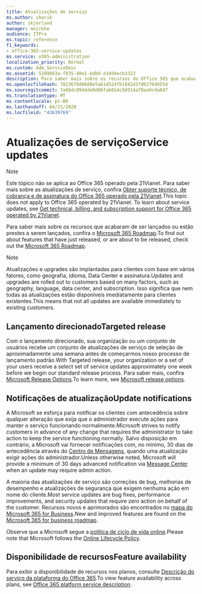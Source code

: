 ```yaml
---
title: Atualizações de serviço
ms.author: sharik
author: skjerland
manager: mnirkhe
audience: ITPro
ms.topic: reference
f1_keywords:
- office-365-service-updates
ms.service: o365-administration
localization_priority: Normal
ms.custom: Adm_ServiceDesc
ms.assetid: 5189063a-f835-40e1-bdb8-e3dd4ecb3323
description: Para saber mais sobre os recursos do Office 365 que acabaram de ser lançados ou estão prestes a serem lançados, confira o Microsoft 365 Roadmap.
ms.openlocfilehash: 70236f8d0600e5a614524fb1842d1fd62764655d
ms.sourcegitcommit: 7a68dc894dde0d06fab014c56914a78aa8cda847
ms.translationtype: MT
ms.contentlocale: pt-BR
ms.lasthandoff: 04/21/2020
ms.locfileid: "43639769"
---
```

# <a name="service-updates"></a><span data-ttu-id="9bafe-103">Atualizações de serviço</span><span class="sxs-lookup"><span data-stu-id="9bafe-103">Service updates</span></span>

> [!NOTE]
> <span data-ttu-id="9bafe-p101">Este tópico não se aplica ao Office 365 operado pela 21Vianet. Para saber mais sobre as atualizações de serviço, confira [Obter suporte técnico, de cobrança e de assinatura do Office 365 operado pela 21Vianet](https://go.microsoft.com/fwlink/?LinkID=733350&amp;clcid=0x409).</span><span class="sxs-lookup"><span data-stu-id="9bafe-p101">This topic does not apply to Office 365 operated by 21Vianet. To learn about service updates, see [Get technical, billing, and subscription support for Office 365 operated by 21Vianet](https://go.microsoft.com/fwlink/?LinkID=733350&amp;clcid=0x409).</span></span> 
  
<span data-ttu-id="9bafe-106">Para saber mais sobre os recursos que acabaram de ser lançados ou estão prestes a serem lançados, confira o [Microsoft 365 Roadmap](https://go.microsoft.com/fwlink/?LinkId=509914).</span><span class="sxs-lookup"><span data-stu-id="9bafe-106">To find out about features that have just released, or are about to be released, check out the [Microsoft 365 Roadmap](https://go.microsoft.com/fwlink/?LinkId=509914).</span></span>
  
> [!NOTE]
> <span data-ttu-id="9bafe-107">Atualizações e upgrades são implantadas para clientes com base em vários fatores, como geografia, idioma, Data Center e assinatura.</span><span class="sxs-lookup"><span data-stu-id="9bafe-107">Updates and upgrades are rolled out to customers based on many factors, such as geography, language, data center, and subscription.</span></span> <span data-ttu-id="9bafe-108">Isso significa que nem todas as atualizações estão disponíveis imediatamente para clientes existentes.</span><span class="sxs-lookup"><span data-stu-id="9bafe-108">This means that not all updates are available immediately to existing customers.</span></span> 
  
## <a name="targeted-release"></a><span data-ttu-id="9bafe-109">Lançamento direcionado</span><span class="sxs-lookup"><span data-stu-id="9bafe-109">Targeted release</span></span>

<span data-ttu-id="9bafe-110">Com o lançamento direcionado, sua organização ou um conjunto de usuários recebe um conjunto de atualizações de serviço de seleção de aproximadamente uma semana antes de começarmos nosso processo de lançamento padrão.</span><span class="sxs-lookup"><span data-stu-id="9bafe-110">With Targeted release, your organization or a set of your users receive a select set of service updates approximately one week before we begin our standard release process.</span></span> <span data-ttu-id="9bafe-111">Para saber mais, confira [Microsoft Release Options](https://docs.microsoft.com/office365/admin/manage/release-options-in-office-365?view=o365-worldwide).</span><span class="sxs-lookup"><span data-stu-id="9bafe-111">To learn more, see [Microsoft release options](https://docs.microsoft.com/office365/admin/manage/release-options-in-office-365?view=o365-worldwide).</span></span> 
  
## <a name="update-notifications"></a><span data-ttu-id="9bafe-112">Notificações de atualização</span><span class="sxs-lookup"><span data-stu-id="9bafe-112">Update notifications</span></span>

<span data-ttu-id="9bafe-113">A Microsoft se esforça para notificar os clientes com antecedência sobre qualquer alteração que exija que o administrador execute ações para manter o serviço funcionando normalmente.</span><span class="sxs-lookup"><span data-stu-id="9bafe-113">Microsoft strives to notify customers in advance of any change that requires the administrator to take action to keep the service functioning normally.</span></span> <span data-ttu-id="9bafe-114">Salvo disposição em contrário, a Microsoft vai fornecer notificações com, no mínimo, 30 dias de antecedência através do [Centro de Mensagens](https://docs.microsoft.com/office365/admin/manage/message-center?view=o365-worldwide), quando uma atualização exigir ações do administrador.</span><span class="sxs-lookup"><span data-stu-id="9bafe-114">Unless otherwise noted, Microsoft will provide a minimum of 30 days advanced notification via [Message Center](https://docs.microsoft.com/office365/admin/manage/message-center?view=o365-worldwide) when an update may require admin action.</span></span> 
  
<span data-ttu-id="9bafe-115">A maioria das atualizações de serviço são correções de bug, melhorias de desempenho e atualizações de segurança que exigem nenhuma ação em nome do cliente.</span><span class="sxs-lookup"><span data-stu-id="9bafe-115">Most service updates are bug fixes, performance improvements, and security updates that require zero action on behalf of the customer.</span></span> <span data-ttu-id="9bafe-116">Recursos novos e aprimorados são encontrados no [mapa do Microsoft 365 for Business](https://roadmap.office.com/).</span><span class="sxs-lookup"><span data-stu-id="9bafe-116">New and improved features are found on the [Microsoft 365 for business roadmap](https://roadmap.office.com/).</span></span>
  
<span data-ttu-id="9bafe-117">Observe que a Microsoft segue a [política de ciclo de vida online](https://support.microsoft.com/lifecycle#gp/osslpolicy).</span><span class="sxs-lookup"><span data-stu-id="9bafe-117">Please note that Microsoft follows the [Online Lifecycle Policy](https://support.microsoft.com/lifecycle#gp/osslpolicy).</span></span>
  
## <a name="feature-availability"></a><span data-ttu-id="9bafe-118">Disponibilidade de recursos</span><span class="sxs-lookup"><span data-stu-id="9bafe-118">Feature availability</span></span>

<span data-ttu-id="9bafe-119">Para exibir a disponibilidade de recursos nos planos, consulte [Descrição do serviço da plataforma do Office 365](office-365-platform-service-description.md).</span><span class="sxs-lookup"><span data-stu-id="9bafe-119">To view feature availability across plans, see [Office 365 platform service description](office-365-platform-service-description.md).</span></span>
  

